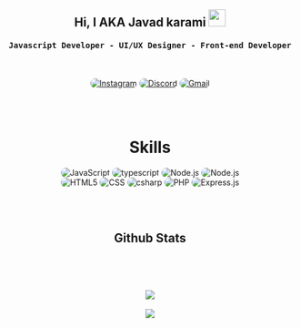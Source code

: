 <div align="center">
<h2>Hi, I AKA Javad karami
<img src="https://emojipedia-us.s3.dualstack.us-west-1.amazonaws.com/thumbs/160/apple/76/waving-hand-sign_emoji-modifier-fitzpatrick-type-1-2_1f44b-1f3fb_1f3fb.png" width="30">
</h2>
</div>


<div align="center">
<h4 align="center"><samp> Javascript Developer - UI/UX Designer - Front-end Developer</samp></h4>
</div>

<br>

<p align="center">
    <a href="https://instagram.com/_javdpv"><img src="https://img.shields.io/badge/Instagram-171717?style=for-the-badge&logo=instagram&logoColor=fff" style="border-radius:15px" alt="Instagram"></a>
    <a href="https://discords.com/bio/p/sexydevil"><img src="https://img.shields.io/badge/Discord-171717?style=for-the-badge&logo=discord&logoColor=fff" style="border-radius:15px" alt="Discord"></a>
    <a href="mailto:javadfrt@gmail.com"><img src="https://img.shields.io/badge/Gmail-171717?style=for-the-badge&logo=gmail&logoColor=fff" alt="Gmail" style="border-radius:15px"></a>
</p>

<br><br>

<h1 align="center">
    Skills
</h1>

<div align="center">
    <img src="https://img.shields.io/badge/JavaScript-171717?style=for-the-badge&logo=javascript&logoColor=fff" alt="JavaScript" style="border-radius:15px"/>
    <img src="https://img.shields.io/badge/typescript-171717?style=for-the-badge&logo=typescript&logoColor=fff" alt="typescript" style="border-radius:15px"/>
    <img src="https://img.shields.io/badge/Node.js-171717?style=for-the-badge&logo=node.js&logoColor=fff" alt="Node.js" style="border-radius:15px"/>
    <img src="https://img.shields.io/badge/python-171717?style=for-the-badge&logo=python&logoColor=fff" alt="Node.js" style="border-radius:15px"/>
    <br/>
    <img src="https://img.shields.io/badge/HTML5-171717?style=for-the-badge&logo=html5&logoColor=fff" alt="HTML5" style="border-radius:15px"/>
    <img src="https://img.shields.io/badge/CSS-171717?style=for-the-badge&logo=css3&logoColor=fff" alt="CSS" style="border-radius:15px"/>
    <img src="https://img.shields.io/badge/c-171717?style=for-the-badge&logo=c&logoColor=fff" alt="csharp" style="border-radius:15px"/>
    <img src="https://img.shields.io/badge/PHP-171717?style=for-the-badge&logo=php&logoColor=fff" alt="PHP" style="border-radius:15px"/>
    <img src="https://img.shields.io/badge/Express.js-171717.svg?style=for-the-badge&logo=express&logoColor=fff" alt="Express.js" style="border-radius:15px"/>  
</div>

<br><br>

<h2 align="center">Github Stats</h2>
<h3 align="center"> 
<br><br>
<p align="center"><img src="https://github-readme-streak-stats.herokuapp.com/?user=3exydevil&theme=dark"></p>
<p align="center"><img src="https://github-readme-stats.vercel.app/api/top-langs/?username=3exydevil&hide=css&theme=dark"></p>

												    
